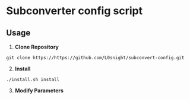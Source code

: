 # Subconverter config script

## Usage
1. **Clone Repository**
```
git clone https://https://github.com/L0snight/subconvert-config.git
```
2. **Install**
```
./install.sh install
```
3. **Modify Parameters**
